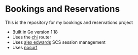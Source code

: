 # Bookings and Reservations

This is the repository for my bookings and reservations project

- Built in Go version 1.18
- Uses the [chi](https://github.com/go-chi/chi) router 
- Uses [alex edwards](https://github.com/alexedwards/scs) SCS session management 
- Uses [nosurf](https://github.com/justinas/nosurf)